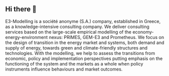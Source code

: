 ## Hi there 👋

E3-Modelling is a société anonyme (S.A.) company, established in Greece, as a knowledge-intensive consulting company. We deliver consulting services based on the large-scale empirical modelling of the economy-energy-environment nexus: PRIMES, GEM-E3 and Prometheus. We focus on the design of transition in the energy market and systems, both demand and supply of energy, towards green and climate-friendly structures and technologies. With the modelling, we help to assess the transitions from economic, policy and implementation perspectives putting emphasis on the functioning of the system and the markets as a whole when policy instruments influence behaviours and market outcomes.
<!--

**Here are some ideas to get you started:**

🙋‍♀️ A short introduction - what is your organization all about?
🌈 Contribution guidelines - how can the community get involved?
👩‍💻 Useful resources - where can the community find your docs? Is there anything else the community should know?
🍿 Fun facts - what does your team eat for breakfast?
🧙 Remember, you can do mighty things with the power of [Markdown](https://docs.github.com/github/writing-on-github/getting-started-with-writing-and-formatting-on-github/basic-writing-and-formatting-syntax)
-->

